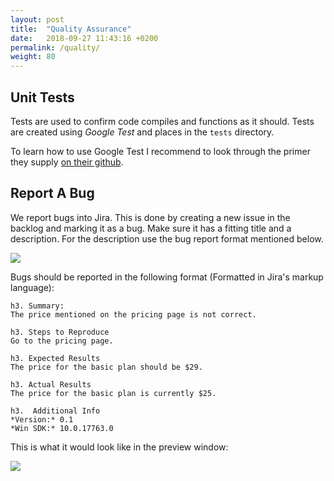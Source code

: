 ```yaml
---
layout: post
title:  "Quality Assurance"
date:   2018-09-27 11:43:16 +0200
permalink: /quality/
weight: 80
---
```


## Unit Tests

Tests are used to confirm code compiles and functions as it should. Tests are created using *Google Test* and places in the `tests` directory.

To learn how to use Google Test I recommend to look through the primer they supply [on their github](https://github.com/google/googletest/blob/master/googletest/docs/primer.md).

## Report A Bug

We report bugs into Jira. This is done by creating a new issue in the backlog and marking it as a bug. Make sure it has a fitting title and a description. For the description use the bug report format mentioned below.

![](https://i.imgur.com/0VTY1sa.png)

Bugs should be reported in the following format (Formatted in Jira's markup language):

```
h3. Summary:
The price mentioned on the pricing page is not correct.

h3. Steps to Reproduce
Go to the pricing page.

h3. Expected Results
The price for the basic plan should be $29.

h3. Actual Results
The price for the basic plan is currently $25.

h3.  Additional Info
*Version:* 0.1
*Win SDK:* 10.0.17763.0
```

This is what it would look like in the preview window:

![](../../images/jira_bug.png)
